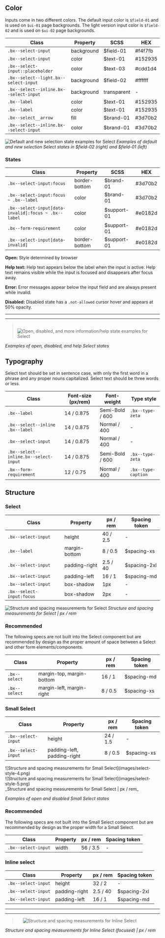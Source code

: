 ## Color

Inputs come in two different colors. The default input color is `$field-01` and is used on `$ui-01` page backgrounds. The light version input color is `$field-02` and is used on `$ui-02` page backgrounds.

| Class                                 | Property     | SCSS          | HEX     |
|---------------------------------------|--------------|---------------|---------|
|`.bx--select-input`                    | background   | $field-01     | #f4f7fb |
|`.bx--select-input`                    | color        | $text-01      | #152935 |
|`.bx--select-input::placeholder`       | color        | $text-03      | #cdd1d4 |
|`.bx--select--light.bx--select-input`  | background   | $field-02     | #ffffff |
|`.bx--select--inline.bx--select-input` | background   | transparent   | -       |
|`.bx--label`                           | color        | $text-01      | #152935 |
|`.bx--label`                           | color        | $text-01      | #152935 |
|`.bx--select__arrow`                   | fill         | $brand-01     | #3d70b2 |
|`.bx--select--inline.bx--select-input` | color        | $brand-01     | #3d70b2 |

![Default and new selection state examples for Select](images/select-style-1.png)
_Examples of default and new selection Select states in $field-02 (right) and $field-01 (left)_

### States

| Class                                              | Property      | SCSS          | HEX       |
|----------------------------------------------------|---------------|---------------|-----------|
|`.bx--select-input:focus`                           | border-bottom | $brand-01     | #3d70b2   |
|`.bx--select-input:focus ~ .bx--label`              | color         | $brand-01     | #3d70b2   |
|`.bx--select-input[data-invalid]:focus ~ .bx--label`| color         | $support-01   | #e0182d   |
|`.bx--form-requirement`                             | color         | $support-01   | #e0182d   |
|`.bx--select-input[data-invalid]`                   | border-bottom | $support-01   | #e0182d   |

**Open:** Style determined by browser

**Help text:** Help text appears below the label when the input is active. Help text remains visible while the input is focused and disappears after focus away.

**Error:** Error messages appear below the input field and are always present while invalid.

**Disabled:** Disabled state has a `.not-allowed` cursor hover and appears at 50% opacity.

---
***
> 
![Open, disabled, and more information/help state examples for Select](images/select-style-3.png)

_Examples of open, disabled, and help Select states_





## Typography

Select text should be set in sentence case, with only the first word in a phrase and any proper nouns capitalized. Select text should be three words or less.

| Class                                | Font-size (px/rem) | Font-weight     | Type style         |
|--------------------------------------|--------------------|-----------------|--------------------|
|`.bx--label`                          | 14 / 0.875         | Semi-Bold / 600 | `.bx--type-zeta`   |
|`.bx--select--inline .bx--label`      | 14 / 0.875         | Normal / 400    | -                  |
|`.bx--select-input`                   | 14 / 0.875         | Normal / 400    | -                  |
|`.bx--select--inline.bx--select-input`| 14 / 0.875         | Semi-Bold / 600 | `.bx--type-zeta`   |
|`.bx--form-requirement`               | 12 / 0.75          | Normal / 400    | `.bx--type-caption`|

## Structure

### Select

| Class                   | Property      | px / rem  | Spacing token |
|-------------------------|---------------|-----------|---------------|
|`.bx--select-input`      | height        | 40 / 2.5  | - |
|`.bx--label`             | margin-bottom | 8 / 0.5   | $spacing-xs   |
|`.bx--select-input`      | padding-right | 2.5 / 40  | $spacing-2xl  |
|`.bx--select-input`      | padding-left  | 16 / 1    | $spacing-md   |
|`.bx--select-input`      | box-shadow    | 1px       | - |
|`.bx--select-input:focus`| box-shadow    | 2px       | - |

![Structure and spacing measurements for Select](images/select-style-2.png)
_Structure and spacing measurements for Select | px / rem_

### Recommended

The following specs are not built into the Select component but are recommended by design as the proper amount of space between a Select and other form elements/components.

| Class       | Property                   | px / rem  | Spacing token |
|-------------|----------------------------|-----------|---------------|
|`.bx--select`| margin-top, margin-bottom  | 16 / 1    | $spacing-md   |
|`.bx--select`| margin-left, margin-right  | 8 / 0.5   | $spacing-xs   |





### Small Select

| Class             | Property                    | px / rem   | Spacing token |
|-------------------|-----------------------------|------------|---------------|
|`.bx--select-input`| height                      | 24 / 1.5   | - |
|`.bx--select-input`| padding-left, padding-right | 8 / 0.5    | $spacing-xs   |

<div data-insert-component="ImageGrid">
  <div>
    ![Structure and spacing measurements for Small Select](images/select-style-4.png)
  </div>
  <div>
    ![Structure and spacing measurements for Small Select](images/select-style-5.png)
  </div>
</div>
_Structure and spacing measurements for Small Select | px / rem_

_Examples of open and disabled Small Select states_

### Recommended

The following specs are not built into the Small Select component but are recommended by design as the proper width for a Small Select.

| Class             | Property                   | px / rem  | Spacing token |
|-------------------|----------------------------|-----------|---------------|
|`.bx--select-input`| width                      | 56 / 3.5  | - |


### Inline select

| Class               | Property      | px / rem   | Spacing token |
|---------------------|---------------|------------|---------------|
|`.bx--select-input`  | height        | 32 / 2     | - |
|`.bx--select-input`  | padding-right | 2.5 / 40   | $spacing-2xl  |
|`.bx--select-input`  | padding-left  | 16 / 1     | $spacing-md   |


---
***
> 
![Structure and spacing measurements for Inline Select](images/select-style-6.png)

_Structure and spacing measurements for Inline Select (focused) | px / rem_
